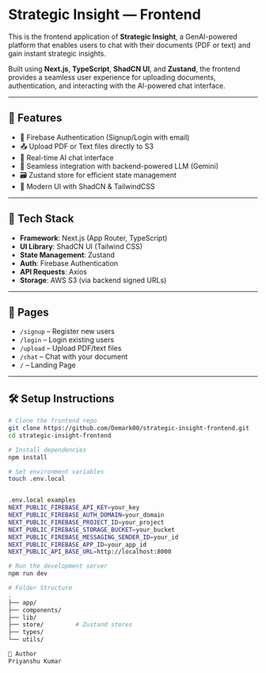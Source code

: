 # Strategic Insight — Frontend

This is the frontend application of **Strategic Insight**, a GenAI-powered platform that enables users to chat with their documents (PDF or text) and gain instant strategic insights.

Built using **Next.js**, **TypeScript**, **ShadCN UI**, and **Zustand**, the frontend provides a seamless user experience for uploading documents, authentication, and interacting with the AI-powered chat interface.

---

## 🚀 Features

- 🔐 Firebase Authentication (Signup/Login with email)
- 📤 Upload PDF or Text files directly to S3
- 💬 Real-time AI chat interface
- 🧠 Seamless integration with backend-powered LLM (Gemini)
- 🗃 Zustand store for efficient state management
- 💅 Modern UI with ShadCN & TailwindCSS

---

## 🧱 Tech Stack

- **Framework**: Next.js (App Router, TypeScript)
- **UI Library**: ShadCN UI (Tailwind CSS)
- **State Management**: Zustand
- **Auth**: Firebase Authentication
- **API Requests**: Axios
- **Storage**: AWS S3 (via backend signed URLs)

---

## 📸 Pages

- `/signup` – Register new users
- `/login` – Login existing users
- `/upload` – Upload PDF/text files
- `/chat` – Chat with your document
- `/` – Landing Page

---

## 🛠 Setup Instructions

```bash
# Clone the frontend repo
git clone https://github.com/Demark00/strategic-insight-frontend.git
cd strategic-insight-frontend

# Install dependencies
npm install

# Set environment variables
touch .env.local


.env.local examples
NEXT_PUBLIC_FIREBASE_API_KEY=your_key
NEXT_PUBLIC_FIREBASE_AUTH_DOMAIN=your_domain
NEXT_PUBLIC_FIREBASE_PROJECT_ID=your_project
NEXT_PUBLIC_FIREBASE_STORAGE_BUCKET=your_bucket
NEXT_PUBLIC_FIREBASE_MESSAGING_SENDER_ID=your_id
NEXT_PUBLIC_FIREBASE_APP_ID=your_app_id
NEXT_PUBLIC_API_BASE_URL=http://localhost:8000

# Run the development server
npm run dev

# Folder Structure
.
├── app/
├── components/
├── lib/
├── store/         # Zustand stores
├── types/
└── utils/

🤝 Author
Priyanshu Kumar
